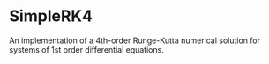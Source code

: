 # SimpleRK4
 An implementation of a 4th-order Runge-Kutta numerical solution for systems of 1st order differential equations.
